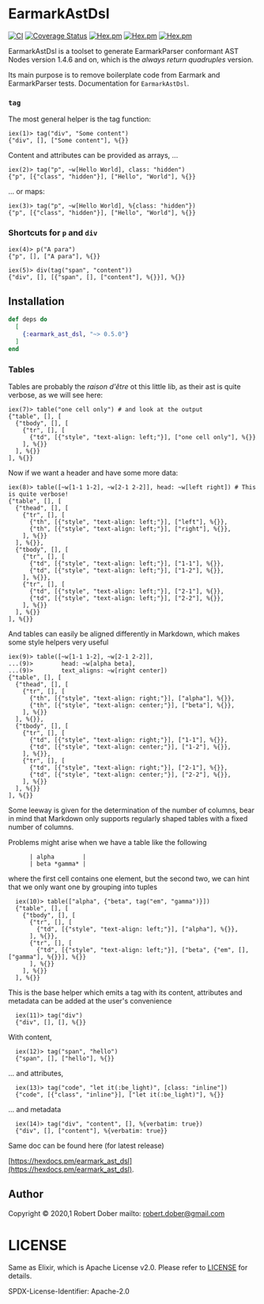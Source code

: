 <!--
DO NOT EDIT THIS FILE
It has been generated from the template `README.md.eex` by Extractly (https://github.com/RobertDober/extractly.git)
and any changes you make in this file will most likely be lost
-->


# EarmarkAstDsl


[![CI](https://github.com/RobertDober/earmark_ast_dsl/workflows/CI/badge.svg)](https://github.com/RobertDober/earmark_ast_dsl/actions)
[![Coverage Status](https://coveralls.io/repos/github/RobertDober/earmark_ast_dsl/badge.svg?branch=master)](https://coveralls.io/github/RobertDober/earmark_ast_dsl?branch=master)
[![Hex.pm](https://img.shields.io/hexpm/v/earmark_ast_dsl.svg)](https://hex.pm/packages/earmark_ast_dsl)
[![Hex.pm](https://img.shields.io/hexpm/dw/earmark_ast_dsl.svg)](https://hex.pm/packages/earmark_ast_dsl)
[![Hex.pm](https://img.shields.io/hexpm/dt/earmark_ast_dsl.svg)](https://hex.pm/packages/earmark_ast_dsl)

EarmarkAstDsl is a toolset to generate EarmarkParser conformant AST Nodes version 1.4.6 and on,
which is the _always return quadruples_ version.

Its main purpose is to remove boilerplate code from Earmark and
EarmarkParser tests.
Documentation for `EarmarkAstDsl`.

### `tag`

The most general helper is the tag function:

    iex(1)> tag("div", "Some content")
    {"div", [], ["Some content"], %{}}

Content and attributes can be provided as arrays, ...

    iex(2)> tag("p", ~w[Hello World], class: "hidden")
    {"p", [{"class", "hidden"}], ["Hello", "World"], %{}}

... or maps:

    iex(3)> tag("p", ~w[Hello World], %{class: "hidden"})
    {"p", [{"class", "hidden"}], ["Hello", "World"], %{}}
      

### Shortcuts for `p` and `div`

    iex(4)> p("A para")
    {"p", [], ["A para"], %{}}

    iex(5)> div(tag("span", "content"))
    {"div", [], [{"span", [], ["content"], %{}}], %{}}



## Installation

```elixir
def deps do
  [
    {:earmark_ast_dsl, "~> 0.5.0"}
  ]
end
```


### Tables

Tables are probably the _raison d'être_ ot this little lib, as their ast is quite verbose, as we will see
here:

    iex(7)> table("one cell only") # and look at the output 
    {"table", [], [
      {"tbody", [], [
        {"tr", [], [
          {"td", [{"style", "text-align: left;"}], ["one cell only"], %{}}
        ], %{}}
      ], %{}}
    ], %{}}

Now if we want a header and have some more data:

    iex(8)> table([~w[1-1 1-2], ~w[2-1 2-2]], head: ~w[left right]) # This is quite verbose!
    {"table", [], [
      {"thead", [], [
        {"tr", [], [
          {"th", [{"style", "text-align: left;"}], ["left"], %{}},
          {"th", [{"style", "text-align: left;"}], ["right"], %{}},
        ], %{}}
      ], %{}},
      {"tbody", [], [
        {"tr", [], [
          {"td", [{"style", "text-align: left;"}], ["1-1"], %{}},
          {"td", [{"style", "text-align: left;"}], ["1-2"], %{}},
        ], %{}},
        {"tr", [], [
          {"td", [{"style", "text-align: left;"}], ["2-1"], %{}},
          {"td", [{"style", "text-align: left;"}], ["2-2"], %{}},
        ], %{}}
      ], %{}}
    ], %{}}

And tables can easily be aligned differently in Markdown, which makes some style helpers
very useful

    iex(9)> table([~w[1-1 1-2], ~w[2-1 2-2]],
    ...(9)>        head: ~w[alpha beta],
    ...(9)>        text_aligns: ~w[right center])
    {"table", [], [
      {"thead", [], [
        {"tr", [], [
          {"th", [{"style", "text-align: right;"}], ["alpha"], %{}},
          {"th", [{"style", "text-align: center;"}], ["beta"], %{}},
        ], %{}}
      ], %{}},
      {"tbody", [], [
        {"tr", [], [
          {"td", [{"style", "text-align: right;"}], ["1-1"], %{}},
          {"td", [{"style", "text-align: center;"}], ["1-2"], %{}},
        ], %{}},
        {"tr", [], [
          {"td", [{"style", "text-align: right;"}], ["2-1"], %{}},
          {"td", [{"style", "text-align: center;"}], ["2-2"], %{}},
        ], %{}}
      ], %{}}
    ], %{}}

  Some leeway is given for the determination of the number of columns,
  bear in mind that Markdown only supports regularly shaped tables with
  a fixed number of columns.

  Problems might arise when we have a table like the following

          | alpha        |
          | beta *gamma* |
  
  where the first cell contains one element, but the second two, we can
  hint that we only want one by grouping into tuples

      iex(10)> table(["alpha", {"beta", tag("em", "gamma")}])
      {"table", [], [
        {"tbody", [], [
          {"tr", [], [
            {"td", [{"style", "text-align: left;"}], ["alpha"], %{}},
          ], %{}},
          {"tr", [], [
            {"td", [{"style", "text-align: left;"}], ["beta", {"em", [], ["gamma"], %{}}], %{}}
          ], %{}}
        ], %{}}
      ], %{}}


This is the base helper which emits a tag with its content, attributes and metadata can be added
at the user's convenience

      iex(11)> tag("div")
      {"div", [], [], %{}}

With content,

      iex(12)> tag("span", "hello")
      {"span", [], ["hello"], %{}}

... and attributes,

      iex(13)> tag("code", "let it(:be_light)", [class: "inline"])
      {"code", [{"class", "inline"}], ["let it(:be_light)"], %{}}

... and metadata

      iex(14)> tag("div", "content", [], %{verbatim: true})
      {"div", [], ["content"], %{verbatim: true}}



Same doc can be found here (for latest release)

[https://hexdocs.pm/earmark_ast_dsl](https://hexdocs.pm/earmark_ast_dsl).

## Author

Copyright © 2020,1 Robert Dober
mailto: robert.dober@gmail.com

# LICENSE

Same as Elixir, which is Apache License v2.0. Please refer to [LICENSE](LICENSE) for details.

SPDX-License-Identifier: Apache-2.0
